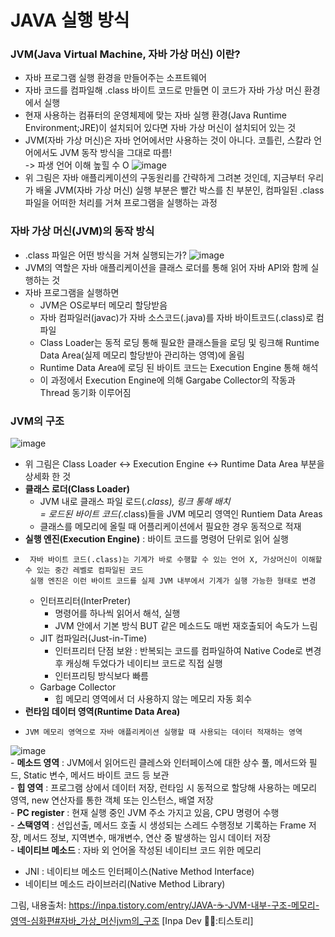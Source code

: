 # JAVA 실행 방식
### JVM(Java Virtual Machine, 자바 가상 머신) 이란?
  - 자바 프로그램 실행 환경을 만들어주는 소프트웨어
  - 자바 코드를 컴파일해 .class 바이트 코드로 만들면 이 코드가 자바 가상 머신 환경에서 실행
  - 현재 사용하는 컴퓨터의 운영체제에 맞는 자바 실행 환경(Java Runtime Environment;JRE)이 설치되어 있다면 자바 가상 머신이 설치되어 있는 것
  - JVM(자바 가상 머신)은 자바 언어에서만 사용하는 것이 아니다. 코틀린, 스칼라 언어에서도 JVM 동작 방식을 그대로 따름!   
    -> 파생 언어 이해 높힐 수 O
  ![image](https://github.com/user-attachments/assets/e1c35228-8d65-4f1f-991a-2c47dc83c337)
  - 위 그림은 자바 애플리케이션의 구동원리를 간략하게 그려본 것인데, 지금부터 우리가 배울 JVM(자바 가상 머신) 실행 부분은 빨간 박스를 친 부분인, 컴파일된 .class 파일을 어떠한 처리를 거쳐 프로그램을 실행하는 과정
   
### 자바 가상 머신(JVM)의 동작 방식
  - .class 파일은 어떤 방식을 거쳐 실행되는가?
  ![image](https://github.com/user-attachments/assets/c89780cf-79b2-4427-8340-98cb7e1035c5)
  - JVM의 역할은 자바 애플리케이션을 클래스 로더를 통해 읽어 자바 API와 함께 실행하는 것
  - 자바 프로그램을 실행하면
     - JVM은 OS로부터 메모리 할당받음
     - 자바 컴파일러(javac)가 자바 소스코드(.java)를 자바 바이트코드(.class)로 컴파일
     - Class Loader는 동적 로딩 통해 필요한 클래스들을 로딩 및 링크해 Runtime Data Area(실제 메모리 할당받아 관리하는 영역)에 올림
     - Runtime Data Area에 로딩 된 바이트 코드는 Execution Engine 통해 해석
     - 이 과정에서 Execution Engine에 의해 Gargabe Collector의 작동과 Thread 동기화 이루어짐
### JVM의 구조
  ![image](https://github.com/user-attachments/assets/b96a99f0-7498-40d4-9667-cfd76376dad5)
  - 위 그림은 Class Loader <-> Execution Engine <-> Runtime Data Area 부분을 상세화 한 것
  - **클래스 로더(Class Loader)**
      - JVM 내로 클래스 파일 로드(*.class), 링크 통해 배치   
        = 로드된 바이트 코드(*.class)들을 JVM 메모리 영역인 Runtiem Data Areas
      - 클래스를 메모리에 올릴 때 어플리케이션에서 필요한 경우 동적으로 적재
  - **실행 엔진(Execution Engine)** : 바이트 코드를 명령어 단위로 읽어 실행
  -      자바 바이트 코드(.class)는 기계가 바로 수행할 수 있는 언어 X, 가상머신이 이해할 수 있는 중간 레벨로 컴파일된 코드
         실행 엔진은 이런 바이트 코드를 실제 JVM 내부에서 기계가 실행 가능한 형태로 변경
     - 인터프리터(InterPreter)
         - 명령어를 하나씩 읽어서 해석, 실행
         - JVM 안에서 기본 방식 BUT 같은 메소드도 매번 재호출되어 속도가 느림
     - JIT 컴파일러(Just-in-Time)
         - 인터프리터 단점 보완 : 반복되는 코드를 컴파일하여 Native Code로 변경 후 캐싱해 두었다가 네이티브 코드로 직접 실행
         - 인터프리팅 방식보다 빠름
     - Garbage Collector
         - 힙 메모리 영역에서 더 사용하지 않는 메모리 자동 회수
  - **런타임 데이터 영역(Runtime Data Area)**
  -     JVM 메모리 영역으로 자바 애플리케이션 실행할 때 사용되는 데이터 적재하는 영역
  ![image](https://github.com/user-attachments/assets/e2b5ffda-9d91-40ea-a993-1f18b457034d)   
    - **메소드 영역** : JVM에서 읽어드린 클레스와 인터페이스에 대한 상수 풀, 메서드와 필드, Static 변수, 메서드 바이트 코드 등 보관   
    - **힙 영역** : 프로그램 상에서 데이터 저장, 런타임 시 동적으로 할당해 사용하는 메모리 영역, new 연산자를 통한 객체 또는 인스턴스, 배열 저장   
    - **PC register** : 현재 실행 중인 JVM 주소 가지고 있음, CPU 명령어 수행   
    - **스택영역** : 선입선출, 메서드 호출 시 생성되는 스레드 수행정보 기록하는 Frame 저장, 메서드 정보, 지역변수, 매개변수, 연산 중 발생하는 임시 데이터 저장   
    - **네이티브 메소드** : 자바 외 언어올 작성된 네이티브 코드 위한 메모리   
  - JNI : 네이티브 메소드 인터페이스(Native Method Interface)   
  - 네이티브 메소드 라이브러리(Native Method Library)      

  
그림, 내용출처: https://inpa.tistory.com/entry/JAVA-☕-JVM-내부-구조-메모리-영역-심화편#자바_가상_머신jvm의_구조 [Inpa Dev 👨‍💻:티스토리]
